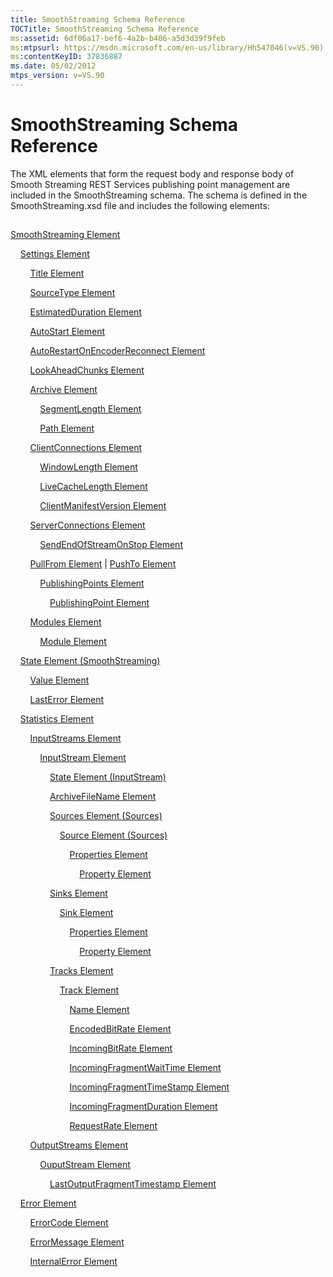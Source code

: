 ```yaml
---
title: SmoothStreaming Schema Reference
TOCTitle: SmoothStreaming Schema Reference
ms:assetid: 6df06a17-bef6-4a2b-b406-a5d3d39f9feb
ms:mtpsurl: https://msdn.microsoft.com/en-us/library/Hh547046(v=VS.90)
ms:contentKeyID: 37836887
ms.date: 05/02/2012
mtps_version: v=VS.90
---
```


# SmoothStreaming Schema Reference

The XML elements that form the request body and response body of Smooth Streaming REST Services publishing point management are included in the SmoothStreaming schema. The schema is defined in the SmoothStreaming.xsd file and includes the following elements:

## 

[SmoothStreaming Element](smoothstreaming-element.md)

    [Settings Element](settings-element.md)

        [Title Element](title-element.md)

        [SourceType Element](sourcetype-element.md)

        [EstimatedDuration Element](estimatedduration-element.md)

        [AutoStart Element](autostart-element.md)

        [AutoRestartOnEncoderReconnect Element](autorestartonencoderreconnect-element.md)

        [LookAheadChunks Element](lookaheadchunks-element.md)

        [Archive Element](archive-element.md)

            [SegmentLength Element](segmentlength-element.md)

            [Path Element](path-element.md)

        [ClientConnections Element](clientconnections-element.md)

            [WindowLength Element](windowlength-element.md)

            [LiveCacheLength Element](livecachelength-element.md)

            [ClientManifestVersion Element](clientmanifestversion-element.md)

        [ServerConnections Element](serverconnections-element.md)

            [SendEndOfStreamOnStop Element](sendendofstreamonstop-element.md)

        [PullFrom Element](pullfrom-element.md) | [PushTo Element](pushto-element.md)

            [PublishingPoints Element](publishingpoints-element.md)

                [PublishingPoint Element](publishingpoint-element.md)

        [Modules Element](modules-element.md)

            [Module Element](module-element.md)

    [State Element (SmoothStreaming)](state-element-smoothstreaming.md)

        [Value Element](value-element.md)

        [LastError Element](lasterror-element.md)

    [Statistics Element](statistics-element.md)

        [InputStreams Element](inputstreams-element.md)

            [InputStream Element](inputstream-element.md)

                [State Element (InputStream)](state-element-inputstream.md)

                [ArchiveFileName Element](archivefilename-element.md)

                [Sources Element (Sources)](sources-element-sources.md)

                    [Source Element (Sources)](source-element-sources.md)

                        [Properties Element](properties-element.md)

                            [Property Element](property-element.md)

                [Sinks Element](sinks-element.md)

                    [Sink Element](sink-element.md)

                        [Properties Element](properties-element.md)

                            [Property Element](property-element.md)

                [Tracks Element](tracks-element.md)

                    [Track Element](track-element.md)

                        [Name Element](name-element.md)

                        [EncodedBitRate Element](encodedbitrate-element.md)

                        [IncomingBitRate Element](incomingbitrate-element.md)

                        [IncomingFragmentWaitTime Element](incomingfragmentwaittime-element.md)

                        [IncomingFragmentTimeStamp Element](incomingfragmenttimestamp-element.md)

                        [IncomingFragmentDuration Element](incomingfragmentduration-element.md)

                        [RequestRate Element](requestrate-element.md)

        [OutputStreams Element](outputstreams-element.md)

            [OuputStream Element](ouputstream-element.md)

                [LastOutputFragmentTimestamp Element](lastoutputfragmenttimestamp-element.md)

    [Error Element](error-element.md)

        [ErrorCode Element](errorcode-element.md)

        [ErrorMessage Element](errormessage-element.md)

        [InternalError Element](internalerror-element.md)

